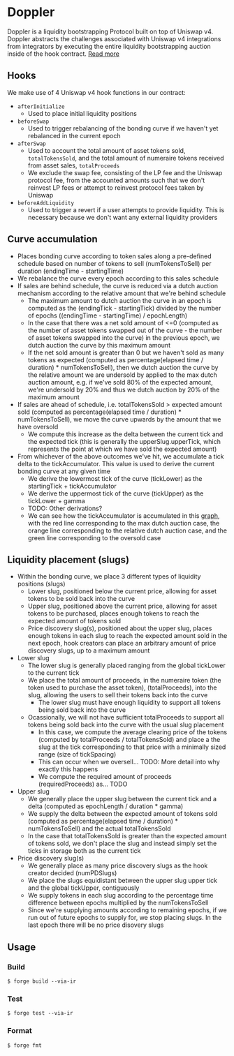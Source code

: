# Doppler

Doppler is a liquidity bootstrapping Protocol built on top of Uniswap v4. Doppler abstracts the challenges associated with Uniswap v4 integrations from integrators by executing the entire liquidity bootstrapping auction inside of the hook contract. [Read more](https://whetstone.cc/doppler)

## Hooks

We make use of 4 Uniswap v4 hook functions in our contract:

- `afterInitialize`
    - Used to place initial liquidity positions
- `beforeSwap`
    - Used to trigger rebalancing of the bonding curve if we haven't yet rebalanced in the current epoch
- `afterSwap`
    - Used to account the total amount of asset tokens sold, `totalTokensSold`, and the total amount of numeraire tokens received from asset sales, `totalProceeds`
    - We exclude the swap fee, consisting of the LP fee and the Uniswap protocol fee, from the accounted amounts such that we don't reinvest LP fees or attempt to reinvest protocol fees taken by Uniswap
- `beforeAddLiquidity`
    - Used to trigger a revert if a user attempts to provide liquidity. This is necessary because we don't want any external liquidity providers

## Curve accumulation

- Places bonding curve according to token sales along a pre-defined schedule based on number of tokens to sell (numTokensToSell) per duration (endingTime - startingTime)
- We rebalance the curve every epoch according to this sales schedule
- If sales are behind schedule, the curve is reduced via a dutch auction mechanism according to the relative amount that we're behind schedule
    - The maximum amount to dutch auction the curve in an epoch is computed as the (endingTick - startingTick) divided by the number of epochs ((endingTime - startingTime) / epochLength)
    - In the case that there was a net sold amount of <=0 (computed as the number of asset tokens swapped out of the curve - the number of asset tokens swapped into the curve) in the previous epoch, we dutch auction the curve by this maximum amount
    - If the net sold amount is greater than 0 but we haven't sold as many tokens as expected (computed as percentage(elapsed time / duration) * numTokensToSell), then we dutch auction the curve by the relative amount we are undersold by applied to the max dutch auction amount, e.g. if we've sold 80% of the expected amount, we're undersold by 20% and thus we dutch auction by 20% of the maximum amount
- If sales are ahead of schedule, i.e. totalTokensSold > expected amount sold (computed as percentage(elapsed time / duration) * numTokensToSell), we move the curve upwards by the amount that we have oversold
    - We compute this increase as the delta between the current tick and the expected tick (this is generally the upperSlug.upperTick, which represents the point at which we have sold the expected amount)
- From whichever of the above outcomes we've hit, we accumulate a tick delta to the tickAccumulator. This value is used to derive the current bonding curve at any given time
    - We derive the lowermost tick of the curve (tickLower) as the startingTick + tickAccumulator
    - We derive the uppermost tick of the curve (tickUpper) as the tickLower + gamma
    - TODO: Other derivations?
    - We can see how the tickAccumulator is accumulated in this [graph](https://www.desmos.com/calculator/fjnd0mcpst), with the red line corresponding to the max dutch auction case, the orange line corresponding to the relative dutch auction case, and the green line corresponding to the oversold case

## Liquidity placement (slugs)

- Within the bonding curve, we place 3 different types of liquidity positions (slugs)
    - Lower slug, positioned below the current price, allowing for asset tokens to be sold back into the curve
    - Upper slug, positioned above the current price, allowing for asset tokens to be purchased, places enough tokens to reach the expected amount of tokens sold
    - Price discovery slug(s), positioned about the upper slug, places enough tokens in each slug to reach the expected amount sold in the next epoch, hook creators can place an arbitrary amount of price discovery slugs, up to a maximum amount
- Lower slug
    - The lower slug is generally placed ranging from the global tickLower to the current tick
    - We place the total amount of proceeds, in the numeraire token (the token used to purchase the asset token), (totalProceeds), into the slug, allowing the users to sell their tokens back into the curve
        - The lower slug must have enough liquidity to support all tokens being sold back into the curve
    - Ocassionally, we will not have sufficient totalProceeds to support all tokens being sold back into the curve with the usual slug placement
        - In this case, we compute the average clearing price of the tokens (computed by totalProceeds / totalTokensSold) and place a the slug at the tick corresponding to that price with a minimally sized range (size of tickSpacing)
        - This can occur when we oversell... TODO: More detail into why exactly this happens
        - We compute the required amount of proceeds (requiredProceeds) as... TODO
- Upper slug
    - We generally place the upper slug between the current tick and a delta (computed as epochLength / duration * gamma)
    - We supply the delta between the expected amount of tokens sold (computed as percentage(elapsed time / duration) * numTokensToSell) and the actual totalTokensSold
    - In the case that totalTokensSold is greater than the expected amount of tokens sold, we don't place the slug and instead simply set the ticks in storage both as the current tick
- Price discovery slug(s)
    - We generally place as many price discovery slugs as the hook creator decided (numPDSlugs)
    - We place the slugs equidistant between the upper slug upper tick and the global tickUpper, contiguously
    - We supply tokens in each slug according to the percentage time difference between epochs multiplied by the numTokensToSell
    - Since we're supplying amounts according to remaining epochs, if we run out of future epochs to supply for, we stop placing slugs. In the last epoch there will be no price disovery slugs

## Usage

### Build

```shell
$ forge build --via-ir
```

### Test

```shell
$ forge test --via-ir
```

### Format

```shell
$ forge fmt
```
